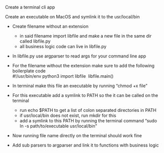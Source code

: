 Create a terminal cli app

Create an executable on MacOS and symlink it to the usr/local/bin

* Create filename without an extension
    * in said filename import libfile and make a new file in the same dir called libfile.py
    * all business logic code can live in libfile.py
* In libfile.py use argparser to read args for your command line app
* For the filename without the extension make sure to add the following boilerplate code 	
    #!/usr/bin/env python3
	import libfile 	
	libfile.main()

* In terminal make this file an executable by running 
    “chmod +x file”
* For this executable add a symlink to PATH so the it can be called on the terminal
    * run echo $PATH to get a list of colon separated directories in PATH
    * if usr/local/bin does not exist, run mkdir for this
    * add a symlink to this PATH by running the terminal command 
    “sudo ln -s path/to/executable usr/local/bin”
* Now running file name directly on the terminal should work fine
* Add sub parsers to argparser and link it to functions with business logic